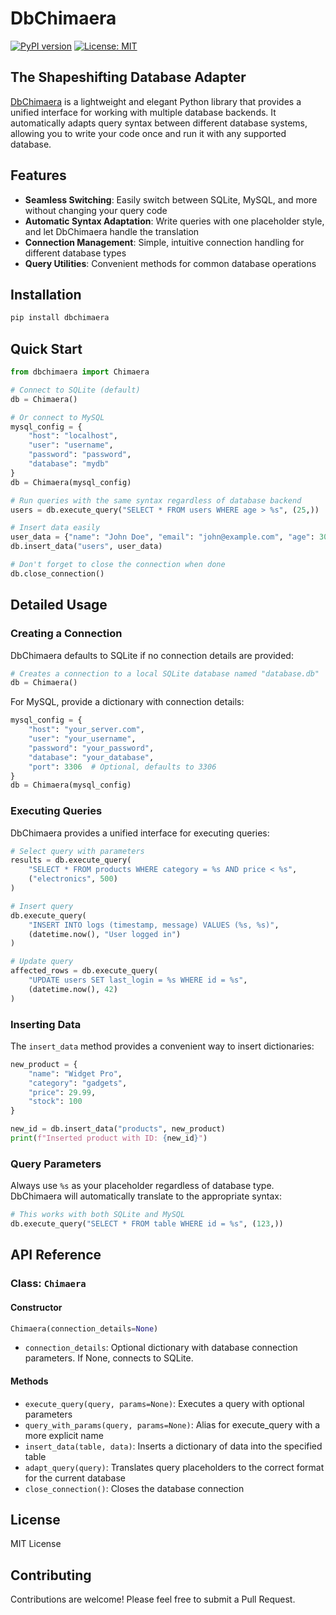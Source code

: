 # DbChimaera

[![PyPI version](https://badge.fury.io/py/dbchimaera.svg)](https://badge.fury.io/py/dbchimaera)
[![License: MIT](https://img.shields.io/badge/License-MIT-yellow.svg)](https://opensource.org/licenses/MIT)

## The Shapeshifting Database Adapter

[DbChimaera](https://www.dbchimaera.com) is a lightweight and elegant Python library that provides a unified interface for working with multiple database backends. It automatically adapts query syntax between different database systems, allowing you to write your code once and run it with any supported database.

## Features

- **Seamless Switching**: Easily switch between SQLite, MySQL, and more without changing your query code
- **Automatic Syntax Adaptation**: Write queries with one placeholder style, and let DbChimaera handle the translation
- **Connection Management**: Simple, intuitive connection handling for different database types
- **Query Utilities**: Convenient methods for common database operations

## Installation

```bash
pip install dbchimaera
```

## Quick Start

```python
from dbchimaera import Chimaera

# Connect to SQLite (default)
db = Chimaera()

# Or connect to MySQL
mysql_config = {
    "host": "localhost",
    "user": "username",
    "password": "password",
    "database": "mydb"
}
db = Chimaera(mysql_config)

# Run queries with the same syntax regardless of database backend
users = db.execute_query("SELECT * FROM users WHERE age > %s", (25,))

# Insert data easily
user_data = {"name": "John Doe", "email": "john@example.com", "age": 30}
db.insert_data("users", user_data)

# Don't forget to close the connection when done
db.close_connection()
```

## Detailed Usage

### Creating a Connection

DbChimaera defaults to SQLite if no connection details are provided:

```python
# Creates a connection to a local SQLite database named "database.db"
db = Chimaera()
```

For MySQL, provide a dictionary with connection details:

```python
mysql_config = {
    "host": "your_server.com",
    "user": "your_username",
    "password": "your_password",
    "database": "your_database",
    "port": 3306  # Optional, defaults to 3306
}
db = Chimaera(mysql_config)
```

### Executing Queries

DbChimaera provides a unified interface for executing queries:

```python
# Select query with parameters
results = db.execute_query(
    "SELECT * FROM products WHERE category = %s AND price < %s",
    ("electronics", 500)
)

# Insert query
db.execute_query(
    "INSERT INTO logs (timestamp, message) VALUES (%s, %s)",
    (datetime.now(), "User logged in")
)

# Update query
affected_rows = db.execute_query(
    "UPDATE users SET last_login = %s WHERE id = %s",
    (datetime.now(), 42)
)
```

### Inserting Data

The `insert_data` method provides a convenient way to insert dictionaries:

```python
new_product = {
    "name": "Widget Pro",
    "category": "gadgets",
    "price": 29.99,
    "stock": 100
}

new_id = db.insert_data("products", new_product)
print(f"Inserted product with ID: {new_id}")
```

### Query Parameters

Always use `%s` as your placeholder regardless of database type. DbChimaera will automatically translate to the appropriate syntax:

```python
# This works with both SQLite and MySQL
db.execute_query("SELECT * FROM table WHERE id = %s", (123,))
```

## API Reference

### Class: `Chimaera`

#### Constructor

```python
Chimaera(connection_details=None)
```

- `connection_details`: Optional dictionary with database connection parameters. If None, connects to SQLite.

#### Methods

- `execute_query(query, params=None)`: Executes a query with optional parameters
- `query_with_params(query, params=None)`: Alias for execute_query with a more explicit name
- `insert_data(table, data)`: Inserts a dictionary of data into the specified table
- `adapt_query(query)`: Translates query placeholders to the correct format for the current database
- `close_connection()`: Closes the database connection

## License

MIT License

## Contributing

Contributions are welcome! Please feel free to submit a Pull Request.